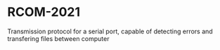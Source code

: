 # RCOM-2021

Transmission protocol for a serial port, capable of detecting errors and transfering files between computer

